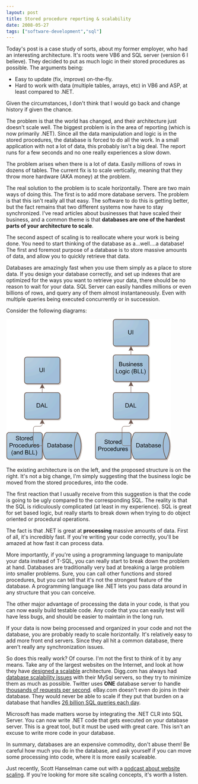 ```yaml
---
layout: post
title: Stored procedure reporting & scalability
date: 2008-05-27
tags: ["software-development","sql"]
---
```


Today's post is a case study of sorts, about my former employer, who had an interesting architecture. It's roots were VB6 and SQL server (version 6 I believe). They decided to put as much logic in their stored procedures as possible. The arguments being:

*   Easy to update (fix, improve) on-the-fly.
*   Hard to work with data (multiple tables, arrays, etc) in VB6 and ASP, at least compared to .NET.  

Given the circumstances, I don't think that I would go back and change history if given the chance.

The problem is that the world has changed, and their architecture just doesn't scale well. The biggest problem is in the area of reporting (which is now primarily .NET). Since all the data manipulation and logic is in the stored procedures, the database is forced to do all the work. In a small application with not a lot of data, this probably isn't a big deal. The report runs for a few seconds and no one really experiences a slow down.

The problem arises when there is a lot of data. Easily millions of rows in dozens of tables. The current fix is to scale vertically, meaning that they throw more hardware (AKA money) at the problem.

The real solution to the problem is to scale horizontally. There are two main ways of doing this. The first is to add more database servers. The problem is that this isn't really all that easy. The software to do this is getting better, but the fact remains that two different systems now have to stay synchronized. I've read articles about businesses that have scaled their business, and a common theme is that **databases are one of the hardest parts of your architecture to scale**.

The second aspect of scaling is to reallocate where your work is being done. You need to start thinking of the database as a...well....a database! The first and foremost purpose of a database is to store massive amounts of data, and allow you to quickly retrieve that data.

Databases are amazingly fast when you use them simply as a place to store data. If you design your database correctly, and set up indexes that are optimized for the ways you want to retrieve your data, there should be no reason to wait for your data. SQL Server can easily handles millions or even billions of rows, and query any of them almost instantaneously. Even with multiple queries being executed concurrently or in succession.

Consider the following diagrams:

![Architecture](architecture.gif) 

The existing architecture is on the left, and the proposed structure is on the right. It's not a big change, I'm simply suggesting that the business logic be moved from the stored procedures, into the code.

The first reaction that I usually receive from this suggestion is that the code is going to be ugly compared to the corresponding SQL. The reality is that the SQL is ridiculously complicated (at least in my experience). SQL is great for set based logic, but really starts to break down when trying to do object oriented or procedural operations.

The fact is that .NET is great at **processing** massive amounts of data. First of all, it's incredibly fast. If you're writing your code correctly, you'll be amazed at how fast it can process data.

More importantly, if you're using a programming language to manipulate your data instead of T-SQL, you can really start to break down the problem at hand. Databases are traditionally very bad at breaking a large problem into smaller problems. Sure, you can call other functions and stored procedures, but you can tell that it's not the strongest feature of the database. A programming language like .NET lets you pass data around in any structure that you can conceive.

The other major advantage of processing the data in your code, is that you can now easily build testable code. Any code that you can easily test will have less bugs, and should be easier to maintain in the long run.

If your data is now being processed and organized in your code and not the database, you are probably ready to scale horizontally. It's relatively easy to add more front end servers. Since they all hit a common database, there aren't really any synchronization issues.

So does this really work? Of course. I'm not the first to think of it by any means. Take any of the largest websites on the Internet, and look at how they have [designed a scalable](http://highscalability.com/) architecture. Digg.com has always had [database scalability issues](http://highscalability.com/digg-architecture) with their MySql servers, so they try to minimize them as much as possible. Twitter uses **ONE** database server to handle [thousands of requests per second](http://pragmati.st/2007/5/20/scaling-twitter). eBay.com doesn't even do joins in their database. They would never be able to scale if they put that burden on a database that handles [26 billion SQL queries each day](http://highscalability.com/ebay-architecture).

Microsoft has made matters worse by integrating the .NET CLR into SQL Server. You can now write .NET code that gets executed on your database server. This is a great tool, but it must be used with great care. This isn't an excuse to write more code in your database.

In summary, databases are an expensive commodity, don't abuse them! Be careful how much you do in the database, and ask yourself if you can move some processing into code, where it is more easily scaleable.

Just recently, Scott Hanselman came out with a [podcast about website scaling](http://www.hanselman.com/blog/HanselminutesPodcast114WebsiteScalingWarStoriesWithRichardCampbell.aspx). If you're looking for more site scaling concepts, it's worth a listen.